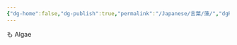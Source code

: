 ```yaml
---
{"dg-home":false,"dg-publish":true,"permalink":"/Japanese/言葉/藻/","dgPassFrontmatter":true}
---
```



も
Algae
